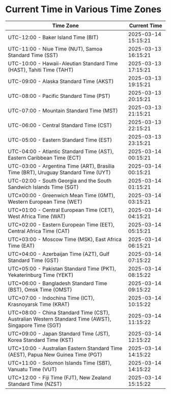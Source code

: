 # Current Time in Various Time Zones

| Time Zone | Current Time |
|-----------|--------------|
| UTC-12:00 - Baker Island Time (BIT) | 2025-03-14 15:15:21 |
| UTC-11:00 - Niue Time (NUT), Samoa Standard Time (SST) | 2025-03-13 16:15:21 |
| UTC-10:00 - Hawaii-Aleutian Standard Time (HAST), Tahiti Time (TAHT) | 2025-03-13 17:15:21 |
| UTC-09:00 - Alaska Standard Time (AKST) | 2025-03-13 19:15:21 |
| UTC-08:00 - Pacific Standard Time (PST) | 2025-03-13 20:15:21 |
| UTC-07:00 - Mountain Standard Time (MST) | 2025-03-13 21:15:21 |
| UTC-06:00 - Central Standard Time (CST) | 2025-03-13 22:15:21 |
| UTC-05:00 - Eastern Standard Time (EST) | 2025-03-13 23:15:21 |
| UTC-04:00 - Atlantic Standard Time (AST), Eastern Caribbean Time (ECT) | 2025-03-14 00:15:21 |
| UTC-03:00 - Argentina Time (ART), Brasília Time (BRT), Uruguay Standard Time (UYT) | 2025-03-14 00:15:21 |
| UTC-02:00 - South Georgia and the South Sandwich Islands Time (SGT) | 2025-03-14 01:15:21 |
| UTC±00:00 - Greenwich Mean Time (GMT), Western European Time (WET) | 2025-03-14 03:15:21 |
| UTC+01:00 - Central European Time (CET), West Africa Time (WAT) | 2025-03-14 04:15:21 |
| UTC+02:00 - Eastern European Time (EET), Central Africa Time (CAT) | 2025-03-14 05:15:21 |
| UTC+03:00 - Moscow Time (MSK), East Africa Time (EAT) | 2025-03-14 06:15:21 |
| UTC+04:00 - Azerbaijan Time (AZT), Gulf Standard Time (GST) | 2025-03-14 07:15:22 |
| UTC+05:00 - Pakistan Standard Time (PKT), Yekaterinburg Time (YEKT) | 2025-03-14 08:15:22 |
| UTC+06:00 - Bangladesh Standard Time (BST), Omsk Time (OMST) | 2025-03-14 09:15:22 |
| UTC+07:00 - Indochina Time (ICT), Krasnoyarsk Time (KRAT) | 2025-03-14 10:15:22 |
| UTC+08:00 - China Standard Time (CST), Australian Western Standard Time (AWST), Singapore Time (SGT) | 2025-03-14 11:15:22 |
| UTC+09:00 - Japan Standard Time (JST), Korea Standard Time (KST) | 2025-03-14 12:15:22 |
| UTC+10:00 - Australian Eastern Standard Time (AEST), Papua New Guinea Time (PGT) | 2025-03-14 14:15:22 |
| UTC+11:00 - Solomon Islands Time (SBT), Vanuatu Time (VUT) | 2025-03-14 14:15:22 |
| UTC+12:00 - Fiji Time (FJT), New Zealand Standard Time (NZST) | 2025-03-14 15:15:22 |
